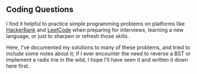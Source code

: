 ## Coding Questions

I find it helpful to practice simple programming problems on platforms like [HackerRank](https://www.hackerrank.com/) and [LeetCode](https://leetcode.com/)
when preparing for interviews, learning a new language, or just to sharpen or refresh those skills.

Here, I've documented my solutions to many of these problems, and tried to include some notes about it; if I ever encounter the need to reverse a BST or
implement a radix trie in the wild, I hope I'll have seen it and written it down here first.
